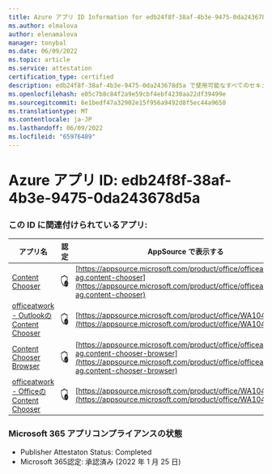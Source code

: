 ```yaml
---
title: Azure アプリ ID Information for edb24f8f-38af-4b3e-9475-0da243678d5a
ms.author: elmalova
author: elenamalova
manager: tonybal
ms.date: 06/09/2022
ms.topic: article
ms.service: attestation
certification_type: certified
description: edb24f8f-38af-4b3e-9475-0da243678d5a で使用可能なすべてのセキュリティとコンプライアンス情報。
ms.openlocfilehash: e05c7b8c84f2a9e59cbf4ebf4230aa22df39499e
ms.sourcegitcommit: 6e1bedf47a32902e15f956a9492d8f5ec44a9650
ms.translationtype: MT
ms.contentlocale: ja-JP
ms.lasthandoff: 06/09/2022
ms.locfileid: "65976489"
---
```

# <a name="azure-app-id-edb24f8f-38af-4b3e-9475-0da243678d5a"></a>Azure アプリ ID: edb24f8f-38af-4b3e-9475-0da243678d5a


### <a name="apps-associated-with-this-id"></a>この ID に関連付けられているアプリ:
| **アプリ名** | **認定** | **AppSource で表示する** |
|--------------|---------------|-----------------------|
| [Content Chooser](../forward/officeatwork-ag.content-chooser.md) | <img alt="Certified application badge" src="../media/certified-badge.png" height="25" width="25" /> | [https://appsource.microsoft.com/product/office/officeatwork-ag.content-chooser](https://appsource.microsoft.com/product/office/officeatwork-ag.content-chooser) |
| [officeatwork - Outlookの Content Chooser](../forward/WA104380690.md) | <img alt="Certified application badge" src="../media/certified-badge.png" height="25" width="25" /> | [https://appsource.microsoft.com/product/office/WA104380690](https://appsource.microsoft.com/product/office/WA104380690) |
| [Content Chooser Browser](../forward/officeatwork-ag.content-chooser-browser.md) | <img alt="Certified application badge" src="../media/certified-badge.png" height="25" width="25" /> | [https://appsource.microsoft.com/product/office/officeatwork-ag.content-chooser-browser](https://appsource.microsoft.com/product/office/officeatwork-ag.content-chooser-browser) |
| [officeatwork - Officeの Content Chooser](../forward/WA104380602.md) | <img alt="Certified application badge" src="../media/certified-badge.png" height="25" width="25" /> | [https://appsource.microsoft.com/product/office/WA104380602](https://appsource.microsoft.com/product/office/WA104380602) |

### <a name="microsoft-365-app-compliance-status"></a>Microsoft 365 アプリコンプライアンスの状態
- Publisher Attestaton Status: Completed
- Microsoft 365認定: 承認済み (2022 年 1 月 25 日)
